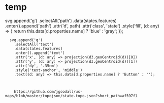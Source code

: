 # temp

 svg.append('g')
        .selectAll('path')
        .data(states.features)
        .enter().append('path')
        .attr('d', path)
        .attr('class', 'state')
        .style('fill', (d: any) => {
          return this.data[d.properties.name] ? 'blue' : 'gray';
        });

      svg.append('g')
        .selectAll('text')
        .data(states.features)
        .enter().append('text')
        .attr('x', (d: any) => projection(d3.geoCentroid(d))[0])
        .attr('y', (d: any) => projection(d3.geoCentroid(d))[1])
        .attr('dy', '.35em')
        .style('text-anchor', 'middle')
        .text((d: any) => this.data[d.properties.name] ? 'Button' : '');



        https://github.com/jgoodall/us-maps/blob/master/topojson/state.topo.json?short_path=af597f1
